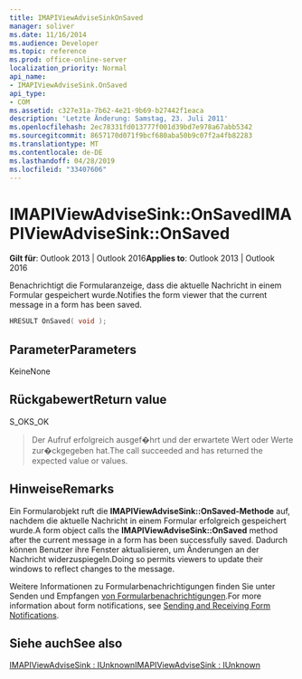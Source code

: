 ```yaml
---
title: IMAPIViewAdviseSinkOnSaved
manager: soliver
ms.date: 11/16/2014
ms.audience: Developer
ms.topic: reference
ms.prod: office-online-server
localization_priority: Normal
api_name:
- IMAPIViewAdviseSink.OnSaved
api_type:
- COM
ms.assetid: c327e31a-7b62-4e21-9b69-b27442f1eaca
description: 'Letzte Änderung: Samstag, 23. Juli 2011'
ms.openlocfilehash: 2ec78331fd013777f001d39bd7e978a67abb5342
ms.sourcegitcommit: 8657170d071f9bcf680aba50b9c07f2a4fb82283
ms.translationtype: MT
ms.contentlocale: de-DE
ms.lasthandoff: 04/28/2019
ms.locfileid: "33407606"
---
```

# <a name="imapiviewadvisesinkonsaved"></a><span data-ttu-id="05f85-103">IMAPIViewAdviseSink::OnSaved</span><span class="sxs-lookup"><span data-stu-id="05f85-103">IMAPIViewAdviseSink::OnSaved</span></span>

  
  
<span data-ttu-id="05f85-104">**Gilt für**: Outlook 2013 | Outlook 2016</span><span class="sxs-lookup"><span data-stu-id="05f85-104">**Applies to**: Outlook 2013 | Outlook 2016</span></span> 
  
<span data-ttu-id="05f85-105">Benachrichtigt die Formularanzeige, dass die aktuelle Nachricht in einem Formular gespeichert wurde.</span><span class="sxs-lookup"><span data-stu-id="05f85-105">Notifies the form viewer that the current message in a form has been saved.</span></span>
  
```cpp
HRESULT OnSaved( void );
```

## <a name="parameters"></a><span data-ttu-id="05f85-106">Parameter</span><span class="sxs-lookup"><span data-stu-id="05f85-106">Parameters</span></span>

<span data-ttu-id="05f85-107">Keine</span><span class="sxs-lookup"><span data-stu-id="05f85-107">None</span></span>
  
## <a name="return-value"></a><span data-ttu-id="05f85-108">Rückgabewert</span><span class="sxs-lookup"><span data-stu-id="05f85-108">Return value</span></span>

<span data-ttu-id="05f85-109">S_OK</span><span class="sxs-lookup"><span data-stu-id="05f85-109">S_OK</span></span> 
  
> <span data-ttu-id="05f85-110">Der Aufruf erfolgreich ausgef�hrt und der erwartete Wert oder Werte zur�ckgegeben hat.</span><span class="sxs-lookup"><span data-stu-id="05f85-110">The call succeeded and has returned the expected value or values.</span></span>
    
## <a name="remarks"></a><span data-ttu-id="05f85-111">Hinweise</span><span class="sxs-lookup"><span data-stu-id="05f85-111">Remarks</span></span>

<span data-ttu-id="05f85-112">Ein Formularobjekt ruft die **IMAPIViewAdviseSink::OnSaved-Methode** auf, nachdem die aktuelle Nachricht in einem Formular erfolgreich gespeichert wurde.</span><span class="sxs-lookup"><span data-stu-id="05f85-112">A form object calls the **IMAPIViewAdviseSink::OnSaved** method after the current message in a form has been successfully saved.</span></span> <span data-ttu-id="05f85-113">Dadurch können Benutzer ihre Fenster aktualisieren, um Änderungen an der Nachricht widerzuspiegeln.</span><span class="sxs-lookup"><span data-stu-id="05f85-113">Doing so permits viewers to update their windows to reflect changes to the message.</span></span> 
  
<span data-ttu-id="05f85-114">Weitere Informationen zu Formularbenachrichtigungen finden Sie unter Senden und Empfangen [von Formularbenachrichtigungen](sending-and-receiving-form-notifications.md).</span><span class="sxs-lookup"><span data-stu-id="05f85-114">For more information about form notifications, see [Sending and Receiving Form Notifications](sending-and-receiving-form-notifications.md).</span></span>
  
## <a name="see-also"></a><span data-ttu-id="05f85-115">Siehe auch</span><span class="sxs-lookup"><span data-stu-id="05f85-115">See also</span></span>



[<span data-ttu-id="05f85-116">IMAPIViewAdviseSink : IUnknown</span><span class="sxs-lookup"><span data-stu-id="05f85-116">IMAPIViewAdviseSink : IUnknown</span></span>](imapiviewadvisesinkiunknown.md)

